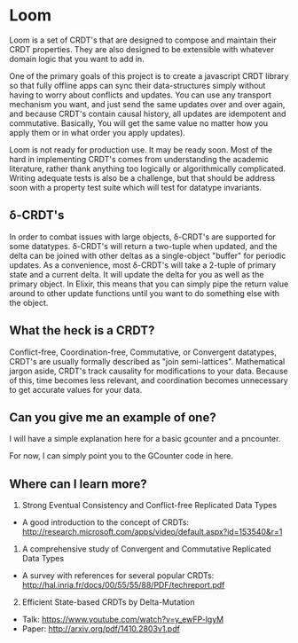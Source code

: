 Loom
========

Loom is a set of CRDT's that are designed to compose and maintain their CRDT
properties. They are also designed to be extensible with whatever domain logic
that you want to add in.

One of the primary goals of this project is to create a javascript CRDT library
so that fully offline apps can sync their data-structures simply without having
to worry about conflicts and updates. You can use any transport mechanism you
want, and just send the same updates over and over again, and because CRDT's
contain causal history, all updates are idempotent and commutative. Basically,
You will get the same value no matter how you apply them or in what order you
apply updates).

Loom is not ready for production use. It may be ready soon. Most of the hard
in implementing CRDT's comes from understanding the academic literature, rather
thank anything too logically or algorithmically complicated. Writing adequate
tests is also be a challenge, but that should be address soon with a property
test suite which will test for datatype invariants.

## δ-CRDT's ##

In order to combat issues with large objects, δ-CRDT's are supported for some
datatypes. δ-CRDT's will return a two-tuple when updated, and the delta can be
joined with other deltas as a single-object "buffer" for periodic updates. As a
convenience, most δ-CRDT's will take a 2-tuple of primary state and a current
delta. It will update the delta for you as well as the primary object. In
Elixir, this means that you can simply pipe the return value around to other
update functions until you want to do something else with the object.

## What the heck is a CRDT? ##
Conflict-free, Coordination-free, Commutative, or Convergent datatypes, CRDT's
are usually formally described as "join semi-lattices". Mathematical jargon
aside, CRDT's track causality for modifications to your data. Because of this,
time becomes less relevant, and coordination becomes unnecessary to get accurate
values for your data.

## Can you give me an example of one? ##
I will have a simple explanation here for a basic gcounter and a pncounter.

For now, I can simply point you to the GCounter code in here.

## Where can I learn more? ##
1. Strong Eventual Consistency and Conflict-free Replicated Data Types
 - A good introduction to the concept of CRDTs: http://research.microsoft.com/apps/video/default.aspx?id=153540&r=1
1. A comprehensive study of Convergent and Commutative Replicated Data Types
 - A survey with references for several popular CRDTs: http://hal.inria.fr/docs/00/55/55/88/PDF/techreport.pdf
2. Efficient State-based CRDTs by Delta-Mutation
 - Talk: https://www.youtube.com/watch?v=y_ewFP-lgyM
 - Paper: http://arxiv.org/pdf/1410.2803v1.pdf
